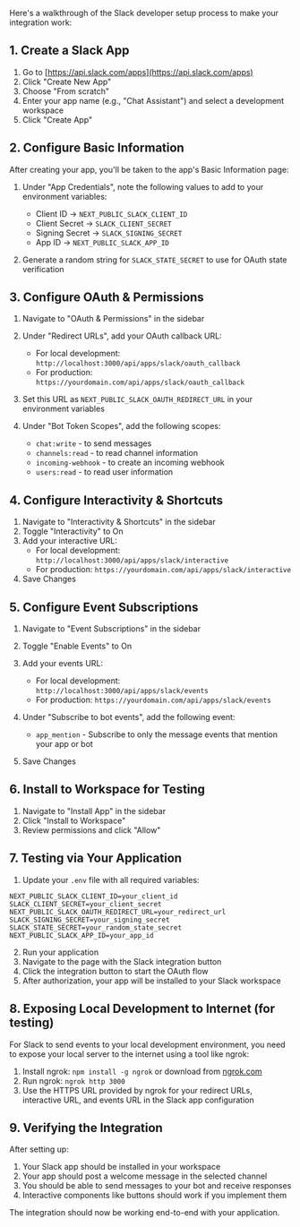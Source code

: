 Here's a walkthrough of the Slack developer setup process to make your integration work:

## 1. Create a Slack App

1. Go to [https://api.slack.com/apps](https://api.slack.com/apps)
2. Click "Create New App"
3. Choose "From scratch"
4. Enter your app name (e.g., "Chat Assistant") and select a development workspace
5. Click "Create App"

## 2. Configure Basic Information

After creating your app, you'll be taken to the app's Basic Information page:

1. Under "App Credentials", note the following values to add to your environment variables:

   - Client ID → `NEXT_PUBLIC_SLACK_CLIENT_ID`
   - Client Secret → `SLACK_CLIENT_SECRET`
   - Signing Secret → `SLACK_SIGNING_SECRET`
   - App ID → `NEXT_PUBLIC_SLACK_APP_ID`

2. Generate a random string for `SLACK_STATE_SECRET` to use for OAuth state verification

## 3. Configure OAuth & Permissions

1. Navigate to "OAuth & Permissions" in the sidebar
2. Under "Redirect URLs", add your OAuth callback URL:

   - For local development: `http://localhost:3000/api/apps/slack/oauth_callback`
   - For production: `https://yourdomain.com/api/apps/slack/oauth_callback`

3. Set this URL as `NEXT_PUBLIC_SLACK_OAUTH_REDIRECT_URL` in your environment variables

4. Under "Bot Token Scopes", add the following scopes:
   - `chat:write` - to send messages
   - `channels:read` - to read channel information
   - `incoming-webhook` - to create an incoming webhook
   - `users:read` - to read user information

## 4. Configure Interactivity & Shortcuts

1. Navigate to "Interactivity & Shortcuts" in the sidebar
2. Toggle "Interactivity" to On
3. Add your interactive URL:
   - For local development: `http://localhost:3000/api/apps/slack/interactive`
   - For production: `https://yourdomain.com/api/apps/slack/interactive`
4. Save Changes

## 5. Configure Event Subscriptions

1. Navigate to "Event Subscriptions" in the sidebar
2. Toggle "Enable Events" to On
3. Add your events URL:

   - For local development: `http://localhost:3000/api/apps/slack/events`
   - For production: `https://yourdomain.com/api/apps/slack/events`

4. Under "Subscribe to bot events", add the following event:

   - `app_mention` - Subscribe to only the message events that mention your app or bot

5. Save Changes

## 6. Install to Workspace for Testing

1. Navigate to "Install App" in the sidebar
2. Click "Install to Workspace"
3. Review permissions and click "Allow"

## 7. Testing via Your Application

1. Update your `.env` file with all required variables:

```
NEXT_PUBLIC_SLACK_CLIENT_ID=your_client_id
SLACK_CLIENT_SECRET=your_client_secret
NEXT_PUBLIC_SLACK_OAUTH_REDIRECT_URL=your_redirect_url
SLACK_SIGNING_SECRET=your_signing_secret
SLACK_STATE_SECRET=your_random_state_secret
NEXT_PUBLIC_SLACK_APP_ID=your_app_id
```

2. Run your application
3. Navigate to the page with the Slack integration button
4. Click the integration button to start the OAuth flow
5. After authorization, your app will be installed to your Slack workspace

## 8. Exposing Local Development to Internet (for testing)

For Slack to send events to your local development environment, you need to expose your local server to the internet using a tool like ngrok:

1. Install ngrok: `npm install -g ngrok` or download from [ngrok.com](https://ngrok.com/)
2. Run ngrok: `ngrok http 3000`
3. Use the HTTPS URL provided by ngrok for your redirect URLs, interactive URL, and events URL in the Slack app configuration

## 9. Verifying the Integration

After setting up:

1. Your Slack app should be installed in your workspace
2. Your app should post a welcome message in the selected channel
3. You should be able to send messages to your bot and receive responses
4. Interactive components like buttons should work if you implement them

The integration should now be working end-to-end with your application.
